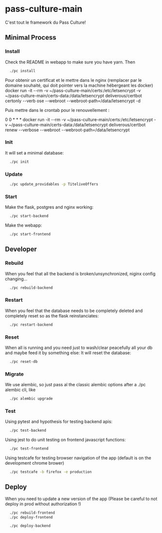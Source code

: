 # pass-culture-main

C'est tout le framework du Pass Culture!

## Minimal Process

### Install
  Check the README in webapp to make sure you have yarn.
  Then
  ```bash
    ./pc install
  ```

  Pour obtenir un certificat et le mettre dans le nginx (remplacer <domaine> par le domaine souhaité, qui doit pointer vers la machine hébergeant les docker)
  docker run -it --rm -v ~/pass-culture-main/certs:/etc/letsencrypt       -v ~/pass-culture-main/certs-data:/data/letsencrypt       deliverous/certbot       certonly       --verb
ose --webroot --webroot-path=/data/letsencrypt       -d <domaine>

  Puis mettre dans le crontab pour le renouvellement :

  0 0 * * * docker run -it --rm -v ~/pass-culture-main/certs:/etc/letsencrypt       -v ~/pass-culture-main/certs-data:/data/letsencrypt       deliverous/certbot       renew       --verbose
 --webroot --webroot-path=/data/letsencrypt

### Init
  It will set a minimal database:
  ```bash
    ./pc init
  ```

### Update
  ```bash
    ./pc update_providables -p TiteliveOffers
  ```

### Start
  Make the flask, postgres and nginx working:
  ```bash
    ./pc start-backend
  ```
  Make the webapp:
  ```bash
    ./pc start-frontend
  ```

## Developer

### Rebuild
  When you feel that all the backend is broken/unsynchronized, niginx config changing...
  ```bash
    ./pc rebuild-backend
  ```

### Restart
  When you feel that the database needs to be completely deleted and completely reset so as the flask reinstanciates:
  ```bash
    ./pc restart-backend
  ```

### Reset
  When all is running and you need just to wash/clear peacefully
  all your db and maybe feed it by something else:
  It will reset the database:
  ```bash
    ./pc reset-db
  ```

### Migrate
  We use alembic, so just pass al the classic alembic options after a ./pc alembic cli, like
  ```bash
    ./pc alembic upgrade
  ```

### Test
  Using pytest and hypothesis for testing backend apis:
  ```bash
    ./pc test-backend
  ```

  Using jest to do unit testing on frontend javascript functions:
  ```bash
    ./pc test-frontend
  ```

  Using testcafe for testing browser navigation of the app (default is on the development chrome brower)
  ```bash
    ./pc testcafe -b firefox -e production
  ```

## Deploy
  When you need to update a new version of the app
  (Please be careful to not deploy in prod without authorization !)
  ```bash
    ./pc rebuild-frontend
    ./pc deploy-frontend
  ```

  ```bash
    ./pc deploy-backend
  ```
